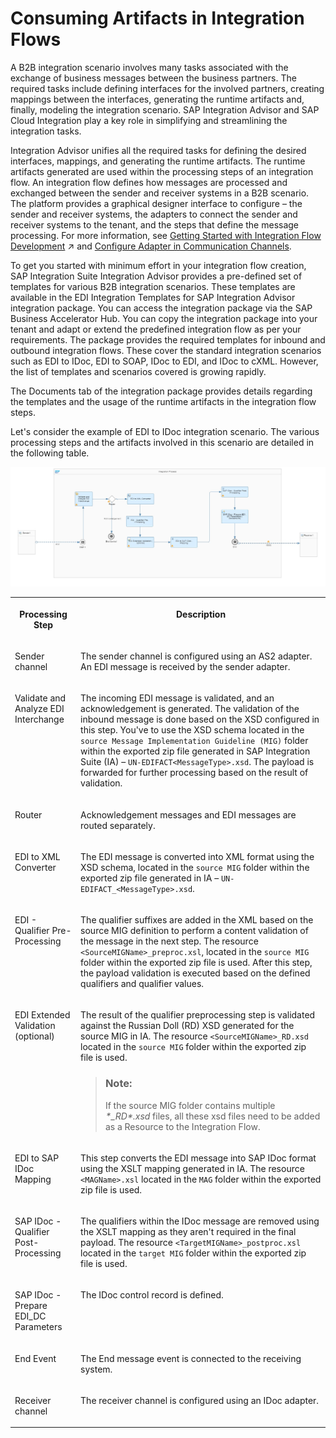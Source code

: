 <!-- loioa33a6c64fd224b7aae7a049dfa95dbe8 -->

# Consuming Artifacts in Integration Flows

A B2B integration scenario involves many tasks associated with the exchange of business messages between the business partners. The required tasks include defining interfaces for the involved partners, creating mappings between the interfaces, generating the runtime artifacts and, finally, modeling the integration scenario. SAP Integration Advisor and SAP Cloud Integration play a key role in simplifying and streamlining the integration tasks.

Integration Advisor unifies all the required tasks for defining the desired interfaces, mappings, and generating the runtime artifacts. The runtime artifacts generated are used within the processing steps of an integration flow. An integration flow defines how messages are processed and exchanged between the sender and receiver systems in a B2B scenario. The platform provides a graphical designer interface to configure – the sender and receiver systems, the adapters to connect the sender and receiver systems to the tenant, and the steps that define the message processing. For more information, see [Getting Started with Integration Flow Development](https://help.sap.com/viewer/368c481cd6954bdfa5d0435479fd4eaf/Cloud/en-US/e5724cd84b854719973afe0356ea128b.html "Learn how to develop and run your first integration flow.") :arrow_upper_right: and [Configure Adapter in Communication Channels](configure-adapter-in-communication-channels-1f06633.md).

To get you started with minimum effort in your integration flow creation, SAP Integration Suite Integration Advisor provides a pre-defined set of templates for various B2B integration scenarios. These templates are available in the EDI Integration Templates for SAP Integration Advisor integration package. You can access the integration package via the SAP Business Accelerator Hub. You can copy the integration package into your tenant and adapt or extend the predefined integration flow as per your requirements. The package provides the required templates for inbound and outbound integration flows. These cover the standard integration scenarios such as EDI to IDoc, EDI to SOAP, IDoc to EDI, and IDoc to cXML. However, the list of templates and scenarios covered is growing rapidly.

The Documents tab of the integration package provides details regarding the templates and the usage of the runtime artifacts in the integration flow steps.

Let's consider the example of EDI to IDoc integration scenario. The various processing steps and the artifacts involved in this scenario are detailed in the following table.

![](images/EDIFACT_to_IDOC_iflow_635e047.png)


<table>
<tr>
<th valign="top">

Processing Step

</th>
<th valign="top">

Description

</th>
</tr>
<tr>
<td valign="top">

Sender channel

</td>
<td valign="top">

The sender channel is configured using an AS2 adapter. An EDI message is received by the sender adapter.

</td>
</tr>
<tr>
<td valign="top">

Validate and Analyze EDI Interchange

</td>
<td valign="top">

The incoming EDI message is validated, and an acknowledgement is generated. The validation of the inbound message is done based on the XSD configured in this step. You've to use the XSD schema located in the `source Message Implementation Guideline (MIG)` folder within the exported zip file generated in SAP Integration Suite \(IA\) – `UN-EDIFACT<MessageType>.xsd`. The payload is forwarded for further processing based on the result of validation.

</td>
</tr>
<tr>
<td valign="top">

Router

</td>
<td valign="top">

Acknowledgement messages and EDI messages are routed separately.

</td>
</tr>
<tr>
<td valign="top">

EDI to XML Converter

</td>
<td valign="top">

The EDI message is converted into XML format using the XSD schema, located in the `source MIG` folder within the exported zip file generated in IA – `UN-EDIFACT_<MessageType>.xsd`.

</td>
</tr>
<tr>
<td valign="top">

EDI - Qualifier Pre-Processing

</td>
<td valign="top">

The qualifier suffixes are added in the XML based on the source MIG definition to perform a content validation of the message in the next step. The resource `<SourceMIGName>_preproc.xsl`, located in the `source MIG` folder within the exported zip file is used. After this step, the payload validation is executed based on the defined qualifiers and qualifier values.

</td>
</tr>
<tr>
<td valign="top">

EDI Extended Validation \(optional\)

</td>
<td valign="top">

The result of the qualifier preprocessing step is validated against the Russian Doll \(RD\) XSD generated for the source MIG in IA. The resource `<SourceMIGName>_RD.xsd` located in the `source MIG` folder within the exported zip file is used.

> ### Note:  
> If the source MIG folder contains multiple *\*\_RD\*.xsd* files, all these xsd files need to be added as a Resource to the Integration Flow.



</td>
</tr>
<tr>
<td valign="top">

EDI to SAP IDoc Mapping

</td>
<td valign="top">

This step converts the EDI message into SAP IDoc format using the XSLT mapping generated in IA. The resource `<MAGName>.xsl` located in the `MAG` folder within the exported zip file is used.

</td>
</tr>
<tr>
<td valign="top">

SAP IDoc - Qualifier Post-Processing

</td>
<td valign="top">

The qualifiers within the IDoc message are removed using the XSLT mapping as they aren't required in the final payload. The resource `<TargetMIGName>_postproc.xsl` located in the `target MIG` folder within the exported zip file is used.

</td>
</tr>
<tr>
<td valign="top">

SAP IDoc - Prepare EDI\_DC Parameters

</td>
<td valign="top">

The IDoc control record is defined.

</td>
</tr>
<tr>
<td valign="top">

End Event

</td>
<td valign="top">

The End message event is connected to the receiving system.

</td>
</tr>
<tr>
<td valign="top">

Receiver channel

</td>
<td valign="top">

The receiver channel is configured using an IDoc adapter.

</td>
</tr>
</table>

